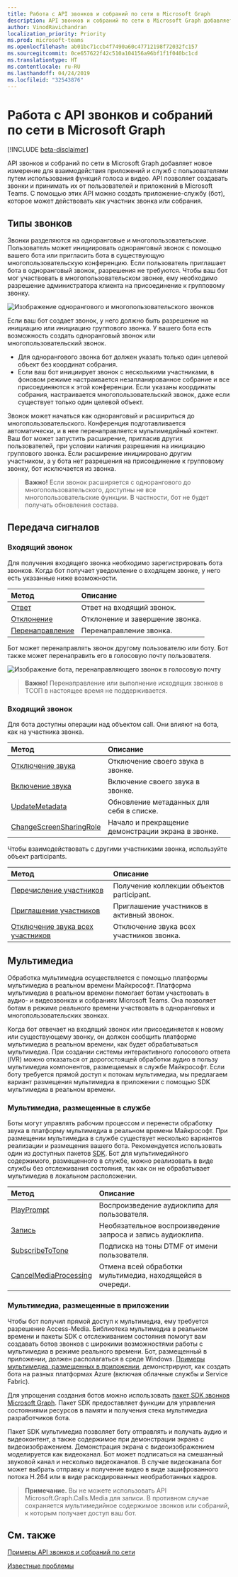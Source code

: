 ```yaml
---
title: Работа с API звонков и собраний по сети в Microsoft Graph
description: API звонков и собраний по сети в Microsoft Graph добавляет новое измерение для взаимодействия приложений и служб с пользователями путем использования функций голоса и видео. API позволяет создавать звонки и принимать их от пользователей и приложений в Microsoft Teams. С помощью этих API можно создать приложение-службу (бот), которое может действовать как участник звонка или собрания.
author: VinodRavichandran
localization_priority: Priority
ms.prod: microsoft-teams
ms.openlocfilehash: ab01bc71ccb4f7490a60c47712198f72032fc157
ms.sourcegitcommit: 0ce657622f42c510a104156a96bf1f1f040bc1cd
ms.translationtype: HT
ms.contentlocale: ru-RU
ms.lasthandoff: 04/24/2019
ms.locfileid: "32543876"
---
```

# <a name="working-with-the-calls-and-online-meetings-api-in-microsoft-graph"></a>Работа с API звонков и собраний по сети в Microsoft Graph

[!INCLUDE [beta-disclaimer](../../includes/beta-disclaimer.md)]

API звонков и собраний по сети в Microsoft Graph добавляет новое измерение для взаимодействия приложений и служб с пользователями путем использования функций голоса и видео. API позволяет создавать звонки и принимать их от пользователей и приложений в Microsoft Teams. С помощью этих API можно создать приложение-службу (бот), которое может действовать как участник звонка или собрания.

## <a name="call-types"></a>Типы звонков

Звонки разделяются на одноранговые и многопользовательские. Пользователь может инициировать одноранговый звонок с помощью вашего бота или пригласить бота в существующую многопользовательскую конференцию. Если пользователь приглашает бота в одноранговый звонок, разрешения не требуются. Чтобы ваш бот мог участвовать в многопользовательском звонке, ему необходимо разрешение администратора клиента на присоединение к групповому звонку.

![Изображение однорангового и многопользовательского звонков](https://cdn.graph.office.net/prod/GraphDocuments/en-us/concepts/images/call-types.png)

Если ваш бот создает звонок, у него должно быть разрешение на инициацию или инициацию группового звонка. У вашего бота есть возможность создать одноранговый звонок или многопользовательский звонок.

- Для однорангового звонка бот должен указать только один целевой объект без координат собрания. 
- Если ваш бот инициирует звонок с несколькими участниками, в фоновом режиме настраивается незапланированное собрание и все присоединяются к этой конференции. Если указаны координаты собрания, настраивается многопользовательский звонок, даже если существует только один целевой объект.

Звонок может начаться как одноранговый и расшириться до многопользовательского. Конференция подготавливается автоматически, и в нее перенаправляется мультимедийный контент. Ваш бот может запустить расширение, пригласив других пользователей, при условии наличия разрешения на инициацию группового звонка. Если расширение инициировано другим участником, а у бота нет разрешения на присоединение к групповому звонку, бот исключается из звонка.

> **Важно!** Если звонок расширяется с однорангового до многопользовательского, доступны не все многопользовательские функции. В частности, бот не будет получать обновления состава.

## <a name="signaling"></a>Передача сигналов

### <a name="incoming-call"></a>Входящий звонок

Для получения входящего звонка необходимо зарегистрировать бота звонков. Когда бот получает уведомление о входящем звонке, у него есть указанные ниже возможности.

| Метод                              | Описание                                  |
|:------------------------------------|:---------------------------------------------|
| [Ответ](../api/call-answer.md)     | Ответ на входящий звонок.                    |
| [Отклонение](../api/call-reject.md)     | Отклонение и завершение звонка.                  |
| [Перенаправление](../api/call-redirect.md) | Перенаправление звонка.                           |

Бот может перенаправлять звонок другому пользователю или боту. Бот также может перенаправить его в голосовую почту пользователя.

![Изображение бота, перенаправляющего звонок в голосовую почту](https://cdn.graph.office.net/prod/GraphDocuments/en-us/concepts/images/call-handling.png)

> **Важно!** Перенаправление или выполнение исходящих звонков в ТСОП в настоящее время не поддерживается.

### <a name="in-call"></a>Входящий звонок

Для бота доступны операции над объектом call. Они влияют на бота, как на участника звонка.

| Метод                                                            | Описание                                  |
|:------------------------------------------------------------------|:---------------------------------------------|
| [Отключение звука](../api/call-mute.md)                                       | Отключение своего звука в звонке.                       |
| [Включение звука](../api/call-unmute.md)                                   | Включение своего звука в звонке.                     |
| [UpdateMetadata](../api/call-updatemetadata.md)                   | Обновление метаданных для себя в списке.          |
| [ChangeScreenSharingRole](../api/call-changescreensharingrole.md) | Начало и прекращение демонстрации экрана в звонке.   |

Чтобы взаимодействовать с другими участниками звонка, используйте объект participants.

| Метод                                                            | Описание                                  |
|:------------------------------------------------------------------|:---------------------------------------------|
| [Перечисление участников](../api/call-list-participants.md)             | Получение коллекции объектов participant.         |
| [Приглашение участников](../api/participant-invite.md)               | Приглашение участников в активный звонок.      |
| [Отключение звука всех участников](../api/participant-muteall.md)            | Отключение звука всех участников звонка.           |

## <a name="media"></a>Мультимедиа

Обработка мультимедиа осуществляется с помощью платформы мультимедиа в реальном времени Майкрософт. Платформа мультимедиа в реальном времени помогает ботам участвовать в аудио- и видеозвонках и собраниях Microsoft Teams. Она позволяет ботам в режиме реального времени участвовать в одноранговых и многопользовательских звонках.

Когда бот отвечает на входящий звонок или присоединяется к новому или существующему звонку, он должен сообщить платформе мультимедиа в реальном времени, как будет обрабатываться мультимедиа. При создании системы интерактивного голосового ответа (IVR) можно отказаться от дорогостоящей обработки аудио в пользу мультимедиа компонентов, размещаемых в службе Майкрософт. Если боту требуется прямой доступ к потокам мультимедиа, мы предлагаем вариант размещения мультимедиа в приложении с помощью SDK мультимедиа в реальном времени.

### <a name="service-hosted-media"></a>Мультимедиа, размещенные в службе

Боты могут управлять рабочим процессом и перенести обработку звука в платформу мультимедиа в реальном времени Майкрософт. При размещении мультимедиа в службе существует несколько вариантов реализации и размещения вашего бота. Рекомендуется использовать один из доступных пакетов [SDK](https://developer.microsoft.com/graph/code-samples-and-sdks). Бот для мультимедийного содержимого, размещенного в службе, можно реализовать в виде службы без отслеживания состояния, так как он не обрабатывает мультимедиа в локальном расположении.

| Метод                                                        | Описание                                             |
|:--------------------------------------------------------------|:--------------------------------------------------------|
| [PlayPrompt](../api/call-playprompt.md)                       | Воспроизведение аудиоклипа для пользователя.                         |
| [Запись](../api/call-record.md)                               | Необязательное воспроизведение запроса и запись аудиоклипа.      |
| [SubscribeToTone](../api/call-subscribetotone.md)             | Подписка на тоны DTMF от имени пользователя.                  |
| [CancelMediaProcessing](../api/call-cancelmediaprocessing.md) | Отмена всей обработки мультимедиа, находящейся в очереди.             |

### <a name="application-hosted-media"></a>Мультимедиа, размещенные в приложении

Чтобы бот получил прямой доступ к мультимедиа, ему требуется разрешение Access-Media. Библиотека мультимедиа в реальном времени и пакеты SDK с отслеживанием состояния помогут вам создавать ботов звонков с широкими возможностями работы с мультимедиа в режиме реального времени. Бот, размещенный в приложении, должен располагаться в среде Windows. [Примеры мультимедиа, размещенных в приложении](https://github.com/microsoftgraph/microsoft-graph-comms-samples), демонстрируют, как создать бота на разных платформах Azure (включая облачные службы и Service Fabric).

Для упрощения создания ботов можно использовать [пакет SDK звонков Microsoft Graph](https://microsoftgraph.github.io/microsoft-graph-comms-samples/docs/articles/index.html). Пакет SDK предоставляет функции для управления состояниями ресурсов в памяти и получения стека мультимедиа разработчиков бота.

Пакет SDK мультимедиа позволяет боту отправлять и получать аудио и видеоконтент, а также содержимое при демонстрации экрана с видеоизображением. Демонстрация экрана с видеоизображением моделируется как видеоканал. Бот может подписаться на смешанный звуковой канал и несколько видеоканалов. В случае видеоканала бот может выбрать отправку и получение видео в виде зашифрованного потока H.264 или в виде раскодированных необработанных кадров.

> **Примечание.** Вы не можете использовать API Microsoft.Graph.Calls.Media для записи. В противном случае сохраняется мультимедийное содержимое звонков или собраний, к которым получает доступ ваш бот.

## <a name="see-also"></a>См. также

[Примеры API звонков и собраний по сети](https://github.com/microsoftgraph/microsoft-graph-comms-samples/)

[Известные проблемы](/graph/known-issues#calls-and-online-meetings)
<!--
{
  "type": "#page.annotation",
  "suppressions": [
    "Error: /api-reference/beta/resources/calls-api-overview.md:\r\n      Exception processing links.\r\n    System.ArgumentException: Link Definition was null. Link text: !INCLUDE [beta-disclaimer](../../includes/beta-disclaimer.md)\r\n      at ApiDoctor.Validation.DocFile.get_LinkDestinations()\r\n      at ApiDoctor.Validation.DocSet.ValidateLinks(Boolean includeWarnings, String[] relativePathForFiles, IssueLogger issues, Boolean requireFilenameCaseMatch, Boolean printOrphanedFiles)"
  ]
}
-->
